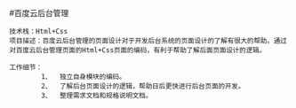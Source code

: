 #百度云后台管理
    
    技术栈：Html+Css
    项目描述：百度云后台管理的页面设计对于开发后台系统的页面设计的了解有很大的帮助。通过对百度云后台管理页面的Html+Css页面的编码，有利于帮助了解后面页面设计的逻辑。

    工作细节：       
            1、	独立自身模块的编码。
            2、	了解后台页面设计的逻辑，帮助日后更快进行后台页面的开发。
            3、	整理需求文档和规格说明文档。